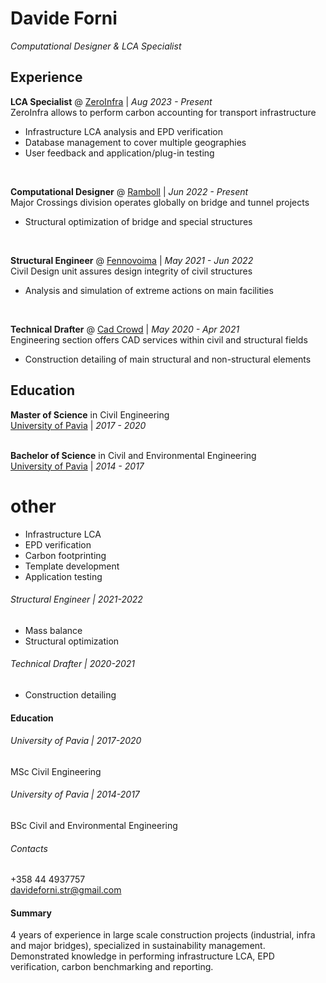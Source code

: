 # Davide Forni

_Computational Designer & LCA Specialist_ <br>



## Experience

**LCA Specialist** @ [ZeroInfra](https://www.ramboll.com/fi-fi/uutiset/rambollilta-uusi-paastopohjaisen-suunnittelun-palvelu-infra-ja-maankayttohankkeisiin) | _Aug 2023 - Present_ <br>
ZeroInfra allows to perform carbon accounting for transport infrastructure
- Infrastructure LCA analysis and EPD verification
- Database management to cover multiple geographies
- User feedback and application/plug-in testing
<br>

**Computational Designer** @ [Ramboll](https://www.ramboll.com/) | _Jun 2022 - Present_ <br>
Major Crossings division operates globally on bridge and tunnel projects
- Structural optimization of bridge and special structures
<br>

**Structural Engineer** @ [Fennovoima](https://fennovoima.fi/) | _May 2021 - Jun 2022_ <br>
Civil Design unit assures design integrity of civil structures
- Analysis and simulation of extreme actions on main facilities
<br>

**Technical Drafter** @ [Cad Crowd](https://www.cadcrowd.com/) | _May 2020 - Apr 2021_ <br>
Engineering section offers CAD services within civil and structural fields
- Construction detailing of main structural and non-structural elements

## Education
**Master of Science** in Civil Engineering<br>
[University of Pavia](https://web-en.unipv.it/) | _2017 - 2020_<br>
<br>

**Bachelor of Science** in Civil and Environmental Engineering<br>
[University of Pavia](https://web-en.unipv.it/) | _2014 - 2017_<br>

# other
- Infrastructure LCA
- EPD verification
- Carbon footprinting
- Template development
- Application testing

###### Structural Engineer | 2021-2022
- Mass balance
- Structural optimization

###### Technical Drafter | 2020-2021
- Construction detailing

#### Education

###### University of Pavia | 2017-2020
MSc Civil Engineering<br>

###### University of Pavia | 2014-2017
BSc Civil and Environmental Engineering


###### Contacts
+358 44 4937757  
davideforni.str@gmail.com

#### Summary
4 years of experience in large scale construction projects (industrial, infra and major bridges), specialized in sustainability management. Demonstrated knowledge in performing infrastructure LCA, EPD verification, carbon benchmarking and reporting.
